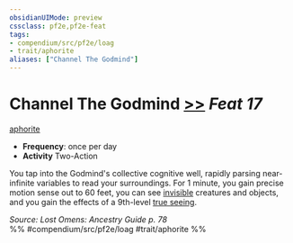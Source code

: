 ```yaml
---
obsidianUIMode: preview
cssclass: pf2e,pf2e-feat
tags:
- compendium/src/pf2e/loag
- trait/aphorite
aliases: ["Channel The Godmind"]
---
```

# Channel The Godmind  [>>](rules/core-rulebook/chapter-9-playing-the-game.md#Actions "Two-Action") *Feat 17*  
[aphorite](rules/traits/aphorite-loag.md)  

- **Frequency**: once per day
- **Activity** Two-Action

You tap into the Godmind's collective cognitive well, rapidly parsing near-infinite variables to read your surroundings. For 1 minute, you gain precise motion sense out to 60 feet, you can see [invisible](rules/conditions.md#Invisible) creatures and objects, and you gain the effects of a 9th-level [true seeing](compendium/spells/true-seeing.md).

*Source: Lost Omens: Ancestry Guide p. 78*  
%% #compendium/src/pf2e/loag #trait/aphorite %%